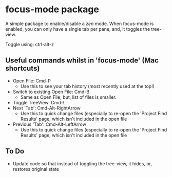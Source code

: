 # focus-mode package

A simple package to enable/disable a _zen_ mode. When focus-mode is enabled, you can only have a single tab per pane, and, it toggles the tree-view.

Toggle using: ctrl-alt-z

## Useful commands whilst in 'focus-mode' (Mac shortcuts)
* Open File: Cmd-P
  * Use this to see your tab history (most recently used at the top!)
* Switch to existing Open File: Cmd-B
  * Same as Open File, but, list of files is smaller. 
* Toggle TreeView: Cmd-\
* Next 'Tab': Cmd-Alt-RightArrow
  * Use this to quick change files (especially to re-open the 'Project Find Results' page, which isn't included in the open file
* Previous 'Tab': Cmd-Alt-LeftArrow
  * Use this to quick change files (especially to re-open the 'Project Find Results' page, which isn't included in the open file

## To Do
* Update code so that instead of toggling the tree-view, it hides, or, restores original state
